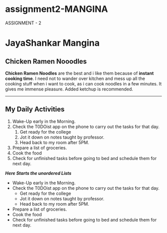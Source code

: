 # assignment2-MANGINA
ASSIGNMENT - 2
# JayaShankar Mangina
## Chicken Ramen Nooodles
 **Chicken Ramen Noodles** are the best and i like them because of **instant cooking time**. I need not to wander over kitchen and mess up all the cooking stuff when i want to cook, as i can cook noodles in a few minutes. It gives me immense pleasure. Added ketchup is recommended.

 ------

 ## My Daily Activities

 1. Wake-Up early in the Morning.
 2. Check the T0DOist app on the phone to carry out the tasks for that day.
    1. Get ready for the college
    2. Jot it down on notes taught by professor.
    3. Head back to my room after 5PM.
 3. Prepare a list of groceries.
 4. Cook the food
 5. Check for unfinished tasks before going to bed and schedule them for next day.

 ***Here Starts the unordered Lists***

 * Wake-Up early in the Morning.
 * Check the T0DOist app on the phone to carry out the tasks for that day.
    * Get ready for the college
    * Jot it down on notes taught by professor.
    * Head back to my room after 5PM.
 * Prepare a list of groceries.
 * Cook the food
 * Check for unfinished tasks before going to bed and schedule them for next day.

 
